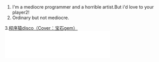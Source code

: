 ##

1. I'm a mediocre programmer and a horrible artist.But i'd love to your player2!
2. Ordinary but not mediocre.

3.[程序猿disco（Cover：宝石gem）](http://music.163.com/outchain/player?type=2&id=1398687705&auto=1) <iframe frameborder="no" border="0" marginwidth="0" marginheight="0" width=330 height=86 src="//music.163.com/outchain/player?type=2&id=1398687705&auto=1&height=66"></iframe>
